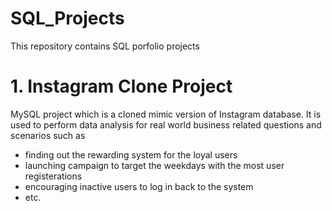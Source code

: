 # SQL_Projects
This repository contains SQL porfolio projects

# 1. Instagram Clone Project

MySQL project which is a cloned mimic version of Instagram database. It is used to perform data analysis for real world business related questions and scenarios such as <br>
* finding out the rewarding system for the loyal users
* launching campaign to target the weekdays with the most user registerations
* encouraging inactive users to log in back to the system
* etc.

